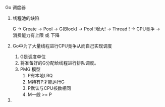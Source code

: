 Go 调度器



1. 线程池的缺陷

   G -> Create -> Pool -> G(Block) -> Pool !增大! -> Thread ! -> CPU竞争 ->消费能力有上限 或 下降

2. Go中为了大量线程进行CPU竞争从而自己实现调度

   1. G是调度单位
   2. 将准备好的G分配给线程进行排队调度。
   3. PMG 模型
      1. P有本地LRQ
      2. M持有P才能运行G
      3. P默认与CPU核数相同
      4. M一般 >= P

3. 